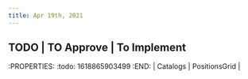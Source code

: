```yaml
---
title: Apr 19th, 2021
---
```


## TODO    | TO Approve | To Implement
:PROPERTIES:
:todo: 1618865903499
:END:
        | Catalogs
        | PositionsGrid
        |
